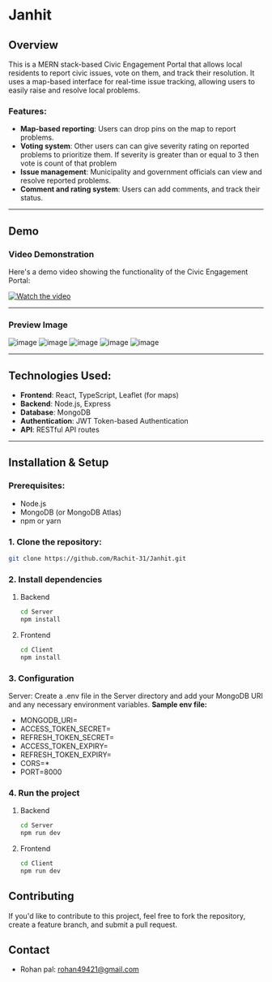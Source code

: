 # Janhit

## Overview
This is a MERN stack-based Civic Engagement Portal that allows local residents to report civic issues, vote on them, and track their resolution. It uses a map-based interface for real-time issue tracking, allowing users to easily raise and resolve local problems.

### Features:
- **Map-based reporting**: Users can drop pins on the map to report problems.
- **Voting system**: Other users can can give severity rating on reported problems to prioritize them. If severity is greater than  or equal to 3 then vote is count of that problem
- **Issue management**: Municipality and government officials can view and resolve reported problems.
- **Comment and rating system**: Users can add comments, and track their status.

---

## Demo

### Video Demonstration
Here's a demo video showing the functionality of the Civic Engagement Portal:

[![Watch the video](https://img.youtube.com/vi/VIDEO_ID/maxresdefault.jpg)](https://www.youtube.com/watch?v=VIDEO_ID)


---

### Preview Image
![image](https://github.com/user-attachments/assets/c76bc122-98c4-4adf-9502-d47b2ee9e2b3)
![image](https://github.com/user-attachments/assets/2369af92-03aa-4c2b-9574-96d1a662fdf8)
![image](https://github.com/user-attachments/assets/fa27ddcd-0081-42f3-87b6-d2a924cd4e83)
![image](https://github.com/user-attachments/assets/be75a3d2-7060-40a0-9356-400a89583cdd)
![image](https://github.com/user-attachments/assets/bffd4cd4-d8e3-4efb-a6a4-57fd35022875)


---

## Technologies Used:
- **Frontend**: React, TypeScript, Leaflet (for maps)
- **Backend**: Node.js, Express
- **Database**: MongoDB
- **Authentication**: JWT Token-based Authentication
- **API**: RESTful API routes

---

## Installation & Setup

### Prerequisites:
- Node.js
- MongoDB (or MongoDB Atlas)
- npm or yarn

### 1. Clone the repository:
```bash
git clone https://github.com/Rachit-31/Janhit.git

```
### 2. Install dependencies
1. Backend
   ```bash
   cd Server
   npm install
   ```
2. Frontend
   ```bash
   cd Client
   npm install
   ```
### 3. Configuration
Server: Create a .env file in the Server directory and add your MongoDB URI and any necessary environment variables.
**Sample env file:**
- MONGODB_URI=
- ACCESS_TOKEN_SECRET=
- REFRESH_TOKEN_SECRET=
- ACCESS_TOKEN_EXPIRY=
- REFRESH_TOKEN_EXPIRY=
- CORS=*
- PORT=8000

### 4. Run the project
1. Backend
   ```bash
   cd Server
   npm run dev
   ```
2. Frontend
   ```bash
   cd Client
   npm run dev
## Contributing
If you'd like to contribute to this project, feel free to fork the repository, create a feature branch, and submit a pull request.

## Contact
- Rohan pal: rohan49421@gmail.com

